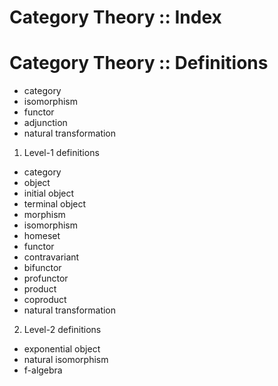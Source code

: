 # Category Theory :: Index

# Category Theory :: Definitions

- category
- isomorphism
- functor
- adjunction
- natural transformation

1. Level-1 definitions
- category
- object
- initial object
- terminal object
- morphism
- isomorphism
- homeset
- functor
- contravariant
- bifunctor
- profunctor
- product
- coproduct
- natural transformation

2. Level-2 definitions
- exponential object
- natural isomorphism
- f-algebra
